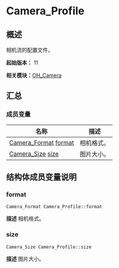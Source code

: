 # Camera_Profile


## 概述

相机流的配置文件。

**起始版本：** 11

**相关模块：**[OH_Camera](_o_h___camera.md)


## 汇总


### 成员变量

| 名称 | 描述 | 
| -------- | -------- |
| [Camera_Format](_o_h___camera.md#camera_format) [format](#format) | 相机格式。  | 
| [Camera_Size](_camera___size.md) [size](#size) | 图片大小。  | 


## 结构体成员变量说明


### format

```
Camera_Format Camera_Profile::format
```
**描述**
相机格式。


### size

```
Camera_Size Camera_Profile::size
```
**描述**
图片大小。
